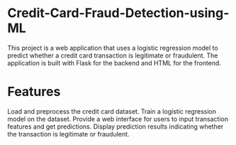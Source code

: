 # Credit-Card-Fraud-Detection-using-ML
This project is a web application that uses a logistic regression model to predict whether a credit card transaction is legitimate or fraudulent. The application is built with Flask for the backend and HTML for the frontend.

# Features
 Load and preprocess the credit card dataset.
 Train a logistic regression model on the dataset.
 Provide a web interface for users to input transaction features and get predictions.
 Display prediction results indicating whether the transaction is legitimate or fraudulent.

